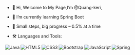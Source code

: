 - 👋 Hi, Welcome to  My Page,I’m @Quang-keri,
- 🌱 I’m currently learning Spring Boot
- 👀 Small steps, big progress – 0.5% at a time

- 🛠 Languages and Tools:

![Java](https://img.shields.io/badge/Java-ED8B00?style=for-the-badge&logo=openjdk&logoColor=white)
![HTML5](https://img.shields.io/badge/HTML5-E34F26?style=for-the-badge&logo=html5&logoColor=white)
![CSS3](https://img.shields.io/badge/CSS3-1572B6?style=for-the-badge&logo=css3&logoColor=white)
![Bootstrap](https://img.shields.io/badge/Bootstrap-563D7C?style=for-the-badge&logo=bootstrap&logoColor=white)
![JavaScript](https://img.shields.io/badge/JavaScript-F7DF1E?style=for-the-badge&logo=javascript&logoColor=black)
![Spring](https://img.shields.io/badge/Spring-6DB33F?style=for-the-badge&logo=spring&logoColor=white)  
<!---
Quang-keri/Quang-keri is a ✨ special ✨ repository because its `README.md` (this file) appears on your GitHub profile.
You can click the Preview link to take a look at your changes.
--->
